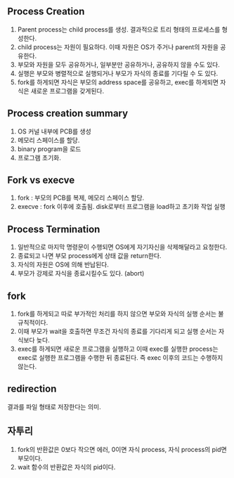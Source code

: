 ## Process Creation
1. Parent process는 child process를 생성. 결과적으로 트리 형태의 프로세스를 형성한다.
2. child process는 자원이 필요하다. 이때 자원은 OS가 주거나 parent의 자원을 공유한다.
3. 부모와 자원을 모두 공유하거나, 일부분만 공유하거나, 공유하지 않을 수도 있다.
4. 실행은 부모와 병렬적으로 실행되거나 부모가 자식의 종료를 기다릴 수 도 있다.
5. fork를 하게되면 자식은 부모의 address space를 공유하고, exec를 하게되면 자식은 새로운 프로그램을 갖게된다.

## Process creation summary
1. OS 커널 내부에 PCB를 생성
2. 메모리 스페이스를 할당.
3. binary program을 로드
4. 프로그램 초기화.

## Fork vs execve
1. fork : 부모의 PCB를 복제, 메모리 스페이스 할당.
2. execve : fork 이후에 호출됨. disk로부터 프로그램을 load하고 초기화 작업 실행

## Process Termination
1. 일반적으로 마지막 명령문이 수행되면 OS에게 자기자신을 삭제해달라고 요청한다.
2. 종료되고 나면 부모 process에게 상태 값을 return한다.
3. 자식의 자원은 OS에 의해 반납된다.
4. 부모가 강제로 자식을 종료시킬수도 있다. (abort)

## fork
1. fork를 하게되고 따로 부가적인 처리를 하지 않으면 부모와 자식의 실행 순서는 불규칙적이다.
2. 이때 부모가 wait을 호출하면 무조건 자식의 종료를 기다리게 되고 실행 순서는 자식보다 늦다.
3. exec를 하게되면 새로운 프로그램을 실행하고 이때 exec를 실행한 process는 exec로 실행한 프로그램을 수행한 뒤 종료된다. 즉 exec 이후의 코드는 수행하지 않는다.

## redirection
결과를 파일 형태로 저장한다는 의미.

## 자투리
1. fork의 반환값은 0보다 작으면 에러, 0이면 자식 process, 자식 process의 pid면 부모이다.
2. wait 함수의 반환값은 자식의 pid이다.
